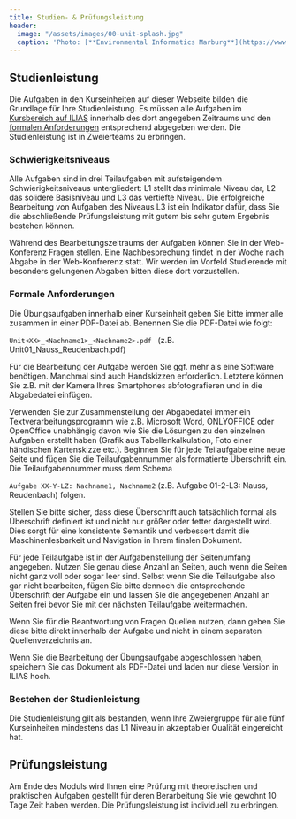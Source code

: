 ```yaml
---
title: Studien- & Prüfungsleistung
header:
  image: "/assets/images/00-unit-splash.jpg"
  caption: 'Photo: [**Environmental Informatics Marburg**](https://www.flickr.com/environmentalinformatics-marburg/)'
---
```


## Studienleistung

Die Aufgaben in den Kurseinheiten auf dieser Webseite bilden die Grundlage für Ihre Studienleistung. Es müssen alle Aufgaben im [Kursbereich auf ILIAS](https://ilias.uni-marburg.de/ilias.php?ref_id=2344948&ass_id=35893&cmd=showOverview&cmdClass=ilobjexercisegui&cmdNode=b3:ms&baseClass=ilExerciseHandlerGUI) innerhalb des dort angegeben Zeitraums und den [formalen Anforderungen](#formale-anforderungen) entsprechend abgegeben werden. Die Studienleistung ist in Zweierteams zu erbringen.


### Schwierigkeitsniveaus
Alle Aufgaben sind in drei Teilaufgaben mit aufsteigendem Schwierigkeitsniveaus untergliedert: L1 stellt das minimale Niveau dar, L2 das solidere Basisniveau und L3 das vertiefte Niveau. Die erfolgreiche Bearbeitung von Aufgaben des Niveaus L3 ist ein Indikator dafür, dass Sie die abschließende Prüfungsleistung mit gutem bis sehr gutem Ergebnis bestehen können.

Während des Bearbeitungszeitraums der Aufgaben können Sie in der Web-Konferenz Fragen stellen. Eine Nachbesprechung findet in der Woche nach Abgabe in der Web-Konfrerenz statt. Wir werden im Vorfeld Studierende mit besonders gelungenen Abgaben bitten diese dort vorzustellen. 


### <a name="formale-anforderungen"></a>Formale Anforderungen
Die Übungsaufgaben innerhalb einer Kurseinheit geben Sie bitte immer alle zusammen in einer PDF-Datei ab. Benennen Sie die PDF-Datei wie folgt:

```Unit<XX>_<Nachname1>_<Nachname2>.pdf ``` (z.B. Unit01\_Nauss\_Reudenbach.pdf)

Für die Bearbeitung der Aufgabe werden Sie ggf. mehr als eine Software benötigen. Manchmal sind auch Handskizzen erforderlich. Letztere können Sie z.B. mit der Kamera Ihres Smartphones abfotografieren und in die Abgabedatei einfügen.

Verwenden Sie zur Zusammenstellung der Abgabedatei immer ein Textverarbeitungsprogramm wie z.B. Microsoft Word, ONLYOFFICE oder OpenOffice unabhängig davon wie Sie die Lösungen zu den einzelnen Aufgaben erstellt haben (Grafik aus Tabellenkalkulation, Foto einer händischen Kartenskizze etc.). Beginnen Sie für jede Teilaufgabe eine neue Seite und fügen Sie die Teilaufgabennummer als formatierte Überschrift ein. Die Teilaufgabennummer muss dem Schema

```Aufgabe XX-Y-LZ: Nachname1, Nachname2``` (z.B. Aufgabe 01-2-L3: Nauss, Reudenbach) folgen.

Stellen Sie bitte sicher, dass diese Überschrift auch tatsächlich formal als Überschrift definiert ist und nicht nur größer oder fetter dargestellt wird. Dies sorgt für eine konsistente Semantik und verbessert damit die Maschinenlesbarkeit und Navigation in Ihrem finalen Dokument.

Für jede Teilaufgabe ist in der Aufgabenstellung der Seitenumfang angegeben. Nutzen Sie genau diese Anzahl an Seiten, auch wenn die Seiten nicht ganz voll oder sogar leer sind. Selbst wenn Sie die Teilaufgabe also gar nicht bearbeiten, fügen Sie bitte dennoch die entsprechende Überschrift der Aufgabe ein und lassen Sie die angegebenen Anzahl an Seiten frei bevor Sie mit der nächsten Teilaufgabe weitermachen.

Wenn Sie für die Beantwortung von Fragen Quellen nutzen, dann geben Sie diese bitte direkt innerhalb der Aufgabe und nicht in einem separaten Quellenverzeichnis an.

Wenn Sie die Bearbeitung der Übungsaufgabe abgeschlossen haben, speichern Sie das Dokument als PDF-Datei und laden nur diese Version in ILIAS hoch.

### Bestehen der Studienleistung
Die Studienleistung gilt als bestanden, wenn Ihre Zweiergruppe für alle fünf Kurseinheiten mindestens das L1 Niveau in akzeptabler Qualität eingereicht hat. 


## Prüfungsleistung
Am Ende des Moduls wird Ihnen eine Prüfung mit theoretischen und praktischen Aufgaben gestellt für deren Berarbeitung Sie wie gewohnt 10 Tage Zeit haben werden. Die Prüfungsleistung ist individuell zu erbringen.


